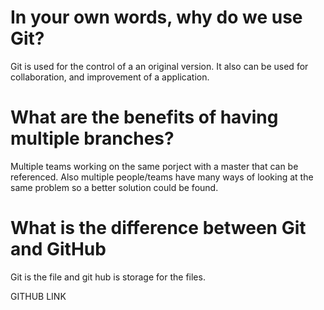 # In your own words, why do we use Git?

Git is used for the control of a an original version. It also can be used for collaboration, and improvement of a application.

# What are the benefits of having multiple branches?

Multiple teams working on the same porject with a master that can be referenced. Also multiple people/teams have many ways of looking at the same problem so a better solution could be found.

# What is the difference between Git and GitHub

Git is the file and git hub is storage for the files.

GITHUB LINK
